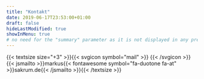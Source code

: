 ```yaml
---
title: "Kontakt"
date: 2019-06-17T23:53:00+01:00
draft: false
hideLastModified: true
showInMenu: true
# no need for the "summary" parameter as it is not displayed in any previews
---
```


{{< textsize size="+3" >}}{{< svgicon symbol="mail" >}}&nbsp;{{< /svgicon >}}{{< jsmailto >}}markus{{< fontawesome symbol="fa-duotone fa-at" >}}sakrum.de{{< /jsmailto >}}{{< /textsize >}}
